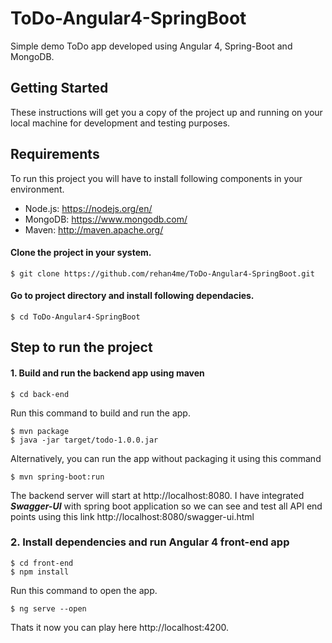 # ToDo-Angular4-SpringBoot

Simple demo ToDo app developed using Angular 4, Spring-Boot and MongoDB.

## Getting Started
These instructions will get you a copy of the project up and running on your local machine for development and testing purposes.

## Requirements
To run this project you will have to install following components in your environment.

- Node.js: https://nodejs.org/en/
- MongoDB: https://www.mongodb.com/
- Maven: http://maven.apache.org/

#### Clone the project in your system.
```
$ git clone https://github.com/rehan4me/ToDo-Angular4-SpringBoot.git
```
#### Go to project directory and install following dependacies.
```
$ cd ToDo-Angular4-SpringBoot
```

## Step to run the project
#### 1. Build and run the backend app using maven
```
$ cd back-end
```
Run this command to build and run the app.
```
$ mvn package 
$ java -jar target/todo-1.0.0.jar
```
Alternatively, you can run the app without packaging it using this command
```
$ mvn spring-boot:run
```
The backend server will start at http://localhost:8080. I have integrated **_Swagger-UI_** with spring boot application so we can see  and test all API end points using this link http://localhost:8080/swagger-ui.html

### 2. Install dependencies and run Angular 4 front-end app
```
$ cd front-end
$ npm install
```
Run this command to open the app.
```
$ ng serve --open
```
Thats it now you can play here http://localhost:4200.
